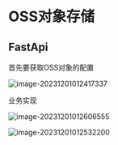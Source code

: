 # OSS对象存储



## FastApi

首先要获取OSS对象的配置

 ![image-20231201012417337](https://oss.hejianhui.online/image-20231201012417337.png)

业务实现

 ![image-20231201012606555](https://oss.hejianhui.online/image-20231201012606555.png)

 ![image-20231201012532200](https://oss.hejianhui.online/image-20231201012532200.png)